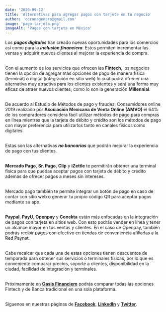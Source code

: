 ```yaml
--- 
date: '2020-09-12' 
title: 'Alternativas para agregar pagos con tarjeta en tu negocio' 
author: 'coronagenaro@gmail.com'
image: 'pago-tarjeta.png'
imageAlt: 'Pagos con tarjeta en México'
--- 
```


Los ***pagos digitales*** han creado nuevas oportunidades para los comercios así como para la ***inclusión financiera***. Estos permiten incrementar las ventas y adquirir nuevos clientes al mejorar la experiencia de compra. <br/><br/>

Con el aumento de los servicios que ofrecen las **Fintech**, los negocios tienen la opción de agregar más opciones de pago de manera física (terminal) o digital (integración en sitio web) lo cuál podrá ofrecer una alternativa muy atractiva para los clientes existentes y será una forma muy eficaz de atraer nuevos clientes, como lo son la generación **Millennial**. <br/><br/>

De acuerdo al Estudio de Métodos de pago y fraudes; Consumidores online 2019 realizado por **Asociación Mexicana de Venta Online (AMVO)** el 64% de los compradores considera fácil utilizar métodos de pago para compras en línea mientras que la tarjeta de débito y crédito son los métodos de pago con mayor preferencia para utilizarlos tanto en canales físicos como digitales. <br/><br/>

Estas son las alternativas ***no bancarias*** que podrán mejorar la experiencia de pago con tus clientes. <br/><br/>

**Mercado Pago**, **Sr. Pago**, **Clip** y **iZettle** te permitirán obtener una terminal física para que puedas aceptar pagos con tarjeta de débito y crédito además de ofrecer pagos a meses sin intereses. <br/><br/>

Mercado pago también te permite integrar un botón de pago en caso de contar con sitio web o generar tu propio código QR para aceptar pagos mediante su app. <br/><br/>

**Paypal**, **PayU**, **Openpay** y **Conekta** están más enfocadas en la integración de pagos con tarjeta en sitios web. Con esto podrás vender en línea y tener un alcance mayor en tus ventas y clientes. En el caso de Openpay, también podrás recibir pagos con efectivo en tiendas de conveniencia afiliadas a la Red Paynet. <br/><br/>

Cabe recalcar que cada una de estas opciones tienen descuentos de temporada para obtener sus servicios o terminales físicas, por lo que es conveniente comparar precios, soporte a clientes, disponibilidad en la ciudad, facilidad de integración y terminales. <br/><br/>

Próximamente en **[Oasis Financiero](https://www.oasisfinanciero.mx)** podrás comparar todas las opciones Fintech y de Banca tradicional en una sola plataforma. <br/><br/>

Síguenos en nuestras páginas de **[Facebook](https://facebook.com/oasisfinanciero)**, **[LinkedIn](https://www.linkedin.com/company/oasisfinanciero/)** y **[Twitter](https://twitter.com/oasisfintech)**.